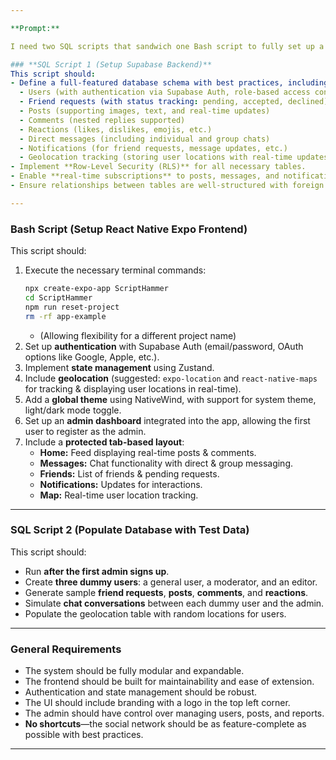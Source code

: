 ```yaml
---

**Prompt:**

I need two SQL scripts that sandwich one Bash script to fully set up a robust social network using Supabase for the backend and React Native Expo with Zustand for the frontend. 

### **SQL Script 1 (Setup Supabase Backend)**
This script should:
- Define a full-featured database schema with best practices, including tables for:
  - Users (with authentication via Supabase Auth, role-based access control, and user metadata)
  - Friend requests (with status tracking: pending, accepted, declined)
  - Posts (supporting images, text, and real-time updates)
  - Comments (nested replies supported)
  - Reactions (likes, dislikes, emojis, etc.)
  - Direct messages (including individual and group chats)
  - Notifications (for friend requests, message updates, etc.)
  - Geolocation tracking (storing user locations with real-time updates)
- Implement **Row-Level Security (RLS)** for all necessary tables.
- Enable **real-time subscriptions** to posts, messages, and notifications.
- Ensure relationships between tables are well-structured with foreign keys and constraints.

---
```


### **Bash Script (Setup React Native Expo Frontend)**
This script should:
1. Execute the necessary terminal commands:
   ```bash
   npx create-expo-app ScriptHammer
   cd ScriptHammer
   npm run reset-project
   rm -rf app-example
   ```
   - (Allowing flexibility for a different project name)
2. Set up **authentication** with Supabase Auth (email/password, OAuth options like Google, Apple, etc.).
3. Implement **state management** using Zustand.
4. Include **geolocation** (suggested: `expo-location` and `react-native-maps` for tracking & displaying user locations in real-time).
5. Add a **global theme** using NativeWind, with support for system theme, light/dark mode toggle.
6. Set up an **admin dashboard** integrated into the app, allowing the first user to register as the admin.
7. Include a **protected tab-based layout**:
   - **Home:** Feed displaying real-time posts & comments.
   - **Messages:** Chat functionality with direct & group messaging.
   - **Friends:** List of friends & pending requests.
   - **Notifications:** Updates for interactions.
   - **Map:** Real-time user location tracking.

---

### **SQL Script 2 (Populate Database with Test Data)**
This script should:
- Run **after the first admin signs up**.
- Create **three dummy users**: a general user, a moderator, and an editor.
- Generate sample **friend requests**, **posts**, **comments**, and **reactions**.
- Simulate **chat conversations** between each dummy user and the admin.
- Populate the geolocation table with random locations for users.

---

### **General Requirements**
- The system should be fully modular and expandable.
- The frontend should be built for maintainability and ease of extension.
- Authentication and state management should be robust.
- The UI should include branding with a logo in the top left corner.
- The admin should have control over managing users, posts, and reports.
- **No shortcuts**—the social network should be as feature-complete as possible with best practices.

---
